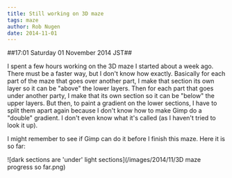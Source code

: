 ```yaml
---
title: Still working on 3D maze
tags: maze
author: Rob Nugen
date: 2014-11-01
---
```


##17:01 Saturday 01 November 2014 JST##

I spent a few hours working on the 3D maze I started about a week ago.  There must be a faster way, but I don't know how exactly.  Basically for each part of the maze that goes over another part, I make that section its own layer so it can be "above" the lower layers.  Then for each part that goes under another party, I make that its own section so it can be "below" the upper layers.  But then, to paint a gradient on the lower sections, I have to split them apart again because I don't know how to make Gimp do a "double" gradient.  I don't even know what it's called (as I haven't tried to look it up).

I might remember to see if Gimp can do it before I finish this maze.  Here it is so far:

![dark sections are 'under' light sections](/images/2014/11/3D maze progress so far.png)

